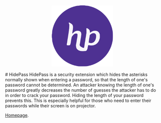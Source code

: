 <p align="center">
<img src="icons/icon-big.png" width="200">
</p>
# HidePass
HidePass is a security extension which hides the asterisks normally shown when entering a password, so that the length of one's password cannot be determined. An attacker knowing the length of one's password greatly decreases the number of guesses the attacker has to do in order to crack your password. Hiding the length of your password prevents this. This is especially helpful for those who need to enter their passwords while their screen is on projector.

[Homepage](https://addons.mozilla.org/en-US/firefox/addon/hidepass/?src=search).
